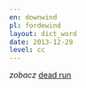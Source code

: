```yaml
---
en: downwind
pl: fordewind
layout: dict_word
date: 2013-12-29
level: cc
---
```


*zobacz* [dead run](/dict/sailing/dead-run.html)